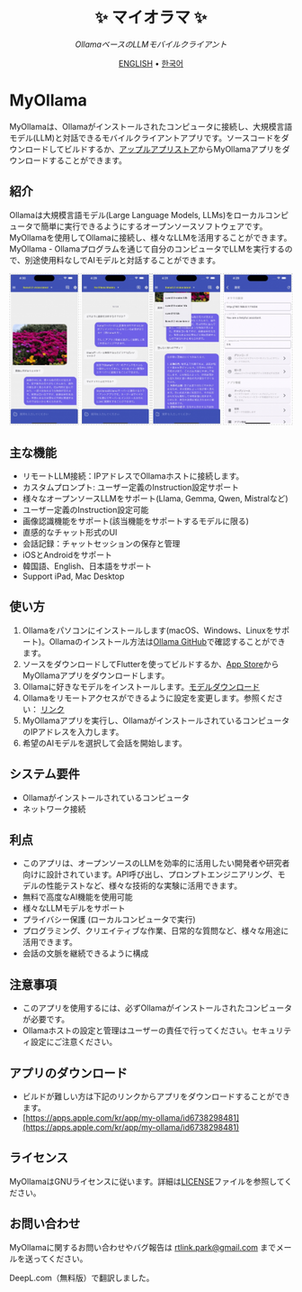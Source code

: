 <div align='center'>

# ✨ マイオラマ ✨

_OllamaベースのLLMモバイルクライアント_

[ENGLISH](./README.md) •
[한국어](./README_KR.md) 

</div>

# MyOllama

MyOllamaは、Ollamaがインストールされたコンピュータに接続し、大規模言語モデル(LLM)と対話できるモバイルクライアントアプリです。ソースコードをダウンロードしてビルドするか、[アップルアプリストア](https://apps.apple.com/us/app/my-ollama/id6738298481)からMyOllamaアプリをダウンロードすることができます。

## 紹介

Ollamaは大規模言語モデル(Large Language Models, LLMs)をローカルコンピュータで簡単に実行できるようにするオープンソースソフトウェアです。
MyOllamaを使用してOllamaに接続し、様々なLLMを活用することができます。MyOllama - Ollamaプログラムを通じて自分のコンピュータでLLMを実行するので、別途使用料なしでAIモデルと対話することができます。

![poster](./image_jp.jpg)

## 主な機能

- リモートLLM接続：IPアドレスでOllamaホストに接続します。
- カスタムプロンプト: ユーザー定義のInstruction設定サポート
- 様々なオープンソースLLMをサポート(Llama, Gemma, Qwen, Mistralなど)
- ユーザー定義のInstruction設定可能
- 画像認識機能をサポート(該当機能をサポートするモデルに限る)
- 直感的なチャット形式のUI
- 会話記録：チャットセッションの保存と管理
- iOSとAndroidをサポート
- 韓国語、English、日本語をサポート
- Support iPad, Mac Desktop


## 使い方

1. Ollamaをパソコンにインストールします(macOS、Windows、Linuxをサポート)。Ollamaのインストール方法は[Ollama GitHub](https://ollama.com/download)で確認することができます。
2. ソースをダウンロードしてFlutterを使ってビルドするか、[App Store](https://apps.apple.com/us/app/my-ollama/id6738298481)からMyOllamaアプリをダウンロードします。
3. Ollamaに好きなモデルをインストールします。[モデルダウンロード](https://ollama.com/search)
4. Ollamaをリモートアクセスができるように設定を変更します。参照ください： [リンク](http://practical.kr/?p=809) 
5. MyOllamaアプリを実行し、OllamaがインストールされているコンピュータのIPアドレスを入力します。
6. 希望のAIモデルを選択して会話を開始します。

## システム要件

- Ollamaがインストールされているコンピュータ
- ネットワーク接続

## 利点

- このアプリは、オープンソースのLLMを効率的に活用したい開発者や研究者向けに設計されています。API呼び出し、プロンプトエンジニアリング、モデルの性能テストなど、様々な技術的な実験に活用できます。
- 無料で高度なAI機能を使用可能
- 様々なLLMモデルをサポート
- プライバシー保護 (ローカルコンピュータで実行)
- プログラミング、クリエイティブな作業、日常的な質問など、様々な用途に活用できます。
- 会話の文脈を継続できるように構成

## 注意事項

- このアプリを使用するには、必ずOllamaがインストールされたコンピュータが必要です。
- Ollamaホストの設定と管理はユーザーの責任で行ってください。セキュリティ設定にご注意ください。

## アプリのダウンロード 

- ビルドが難しい方は下記のリンクからアプリをダウンロードすることができます。
- [https://apps.apple.com/kr/app/my-ollama/id6738298481](https://apps.apple.com/kr/app/my-ollama/id6738298481)

## ライセンス

MyOllamaはGNUライセンスに従います。詳細は[LICENSE](LICENSE)ファイルを参照してください。

## お問い合わせ

MyOllamaに関するお問い合わせやバグ報告は rtlink.park@gmail.com までメールを送ってください。

DeepL.com（無料版）で翻訳しました。

